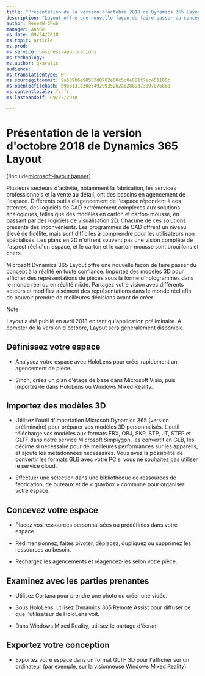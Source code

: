 ```yaml
---
title: "Présentation de la version d'octobre 2018 de Dynamics 365 Layout"
description: "Layout offre une nouvelle façon de faire passer du concept à la réalité."
author: ReneeW-CPub
manager: AnnBe
ms.date: 09/24/2018
ms.topic: article
ms.prod: 
ms.service: business-applications
ms.technology: 
ms.author: gkaralis
audience: 
ms.translationtype: HT
ms.sourcegitcommit: 9a509b6e98583d8782e00c5c0e081f7ec451180b
ms.openlocfilehash: b9e8131b30e54920935262a02889d73097076888
ms.contentlocale: fr-fr
ms.lasthandoff: 09/22/2018

---
```


# <a name="overview-of-dynamics-365-layout-october-18-release"></a>Présentation de la version d'octobre 2018 de Dynamics 365 Layout

[!include[microsoft-layout banner](../includes/microsoft-layout.md)]

Plusieurs secteurs d'activité, notamment la fabrication, les services professionnels et la vente au détail, ont des besoins en agencement de l'espace. Différents outils d'agencement de l'espace répondent à ces attentes, des logiciels de CAD extrêmement complexes aux solutions analogiques, telles que des modèles en carton et carton-mousse, en passant par des logiciels de visualisation 2D. Chacune de ces solutions présente des inconvénients. Les programmes de CAD offrent un niveau élevé de fidélité, mais sont difficiles à comprendre pour les utilisateurs non spécialisés. Les plans en 2D n'offrent souvent pas une vision complète de l'aspect réel d'un espace, et le carton et le carton-mousse sont brouillons et chers.

Microsoft Dynamics 365 Layout offre une nouvelle façon de faire passer du concept à la réalité en toute confiance. Importez des modèles 3D pour afficher des représentations de pièces sous la forme d'hologrammes dans le monde réel ou en réalité mixte. Partagez votre vision avec différents acteurs et modifiez aisément des représentations dans le monde réel afin de pouvoir prendre de meilleures décisions avant de créer.

> [!NOTE]
> Layout a été publié en avril 2018 en tant qu'application préliminaire. À compter de la version d'octobre, Layout sera généralement disponible.

## <a name="define-your-space"></a>Définissez votre espace

-   Analysez votre espace avec HoloLens pour créer rapidement un agencement de pièce.

-   Sinon, créez un plan d'étage de base dans Microsoft Visio, puis importez-le dans HoloLens ou Windows Mixed Reality.

## <a name="import-3d-models"></a>Importez des modèles 3D

-   Utilisez l'outil d'importation Microsoft Dynamics 365 (version préliminaire) pour préparer vos modèles 3D personnalisés. L'outil télécharge vos modèles aux formats FBX, OBJ, SKP, STP, JT, STEP et GLTF dans notre service Microsoft Simplygon, les convertit en GLB, les décime si nécessaire pour de meilleures performances sur les appareils, et ajoute les métadonnées nécessaires. Vous avez la possibilité de convertir les formats GLB avec votre PC si vous ne souhaitez pas utiliser le service cloud.

-   Effectuer une sélection dans une bibliothèque de ressources de fabrication, de bureaux et de « graybox » commune pour organiser votre espace.

## <a name="design-your-space"></a>Concevez votre espace

-   Placez vos ressources personnalisées ou prédéfinies dans votre espace.

-   Redimensionnez, faites pivoter, déplacez, dupliquez ou supprimez les ressources au besoin.

-   Rechargez les agencements et réagencez-les selon votre pièce.

## <a name="review-with-stakeholders"></a>Examinez avec les parties prenantes

-   Utilisez Cortana pour prendre une photo ou créer une vidéo.

-   Sous HoloLens, utilisez Dynamics 365 Remote Assist pour diffuser ce que l'utilisateur de HoloLens voit.

-   Dans Windows Mixed Reality, utilisez le partage d'écran.

## <a name="export-your-design"></a>Exportez votre conception

-   Exportez votre espace dans un format GLTF 3D pour l'afficher sur un ordinateur (par exemple, sur la visionneuse Windows Mixed Reality).

<!-- link to docs 
### See also
[Device options and requirements](requirements.md) <br>
[Buy and deploy](licensing/buy-and-deploy.md) <br>
[User Guide](user-guide.md) <br>
[FAQ](faq.md)
-->

